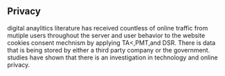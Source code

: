 <h2>Privacy</h2>
digital anaylitics literature has received countless of online traffic from mutiple users throughout the server and user behavior to the website cookies consent mechnism by applying TA<,PMT,and DSR. There is data that is being stored by either a third party company or the government. studies have shown that there is an investigation in technology and online privacy.
